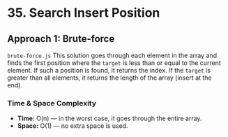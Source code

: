 # 35. Search Insert Position

## Approach 1: Brute-force
`brute-force.js`
This solution goes through each element in the array and finds the first position where the `target` is less than or equal to the current element. If such a position is found, it returns the index. If the `target` is greater than all elements, it returns the length of the array (insert at the end).

### Time & Space Complexity

* **Time:** O(n) — in the worst case, it goes through the entire array.
* **Space:** O(1) — no extra space is used.